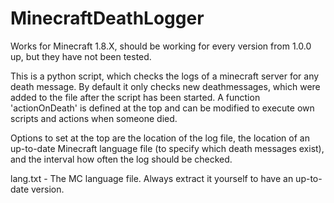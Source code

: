 MinecraftDeathLogger
====================

Works for Minecraft 1.8.X, should be working for every version from 1.0.0 up, but they have not been tested.

This is a python script, which checks the logs of a minecraft server for any death message. By default it only checks new deathmessages, which were added to the file after the script has been started. A function 'actionOnDeath' is defined at the top and can be modified to execute own scripts and actions when someone died.

Options to set at the top are the location of the log file, the location of an up-to-date Minecraft language file (to specify which death messages exist), and the interval how often the log should be checked.

lang.txt - The MC language file. Always extract it yourself to have an up-to-date version.
